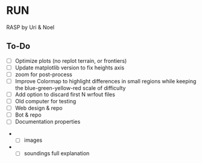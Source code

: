 # RUN
RASP by Uri & Noel

## To-Do
- [ ] Optimize plots (no replot terrain, or frontiers)
- [ ] Update matplotlib version to fix heights axis
- [ ] zoom for post-process
- [ ] Improve Colormap to highlight differences in small regions while keeping the blue-green-yellow-red scale of difficulty
- [ ] Add option to discard first N wrfout files
- [ ] Old computer for testing
- [ ] Web design & repo
- [ ] Bot & repo
- [ ] Documentation properties
- - [ ] images
- - [ ] soundings full explanation
